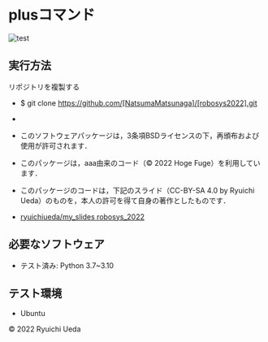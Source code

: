 # plusコマンド
![test](https://github.com/NatsumaMatsunaga/robosys2022/actions/workflows/test.yml/badge.svg)

## 実行方法
リポジトリを複製する
* $ git clone https://github.com/[NatsumaMatsunaga]/[robosys2022].git
* 

  * このソフトウェアパッケージは，3条項BSDライセンスの下，再頒布および使用が許可されます．
  * このパッケージは，aaa由来のコード（© 2022 Hoge Fuge）を利用しています．
  * このパッケージのコードは，下記のスライド（CC-BY-SA 4.0 by Ryuichi Ueda）のものを，本人の許可を得て自身の著作としたものです．
  * [ryuichiueda/my_slides robosys_2022](https://github.com/ryuichiueda/my_slides/tree/master/robosys_2022)
 
 ## 必要なソフトウェア
 * テスト済み: Python 3.7~3.10
 
 ## テスト環境
 * Ubuntu
 
 © 2022 Ryuichi Ueda

